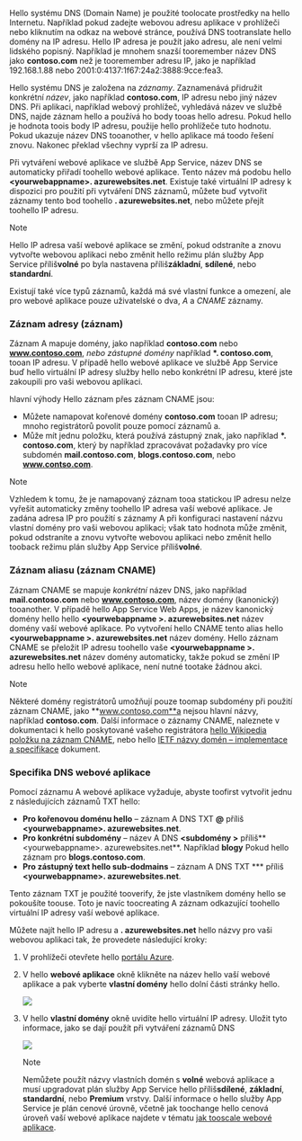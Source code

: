 Hello systému DNS (Domain Name) je použité toolocate prostředky na hello Internetu. Například pokud zadejte webovou adresu aplikace v prohlížeči nebo kliknutím na odkaz na webové stránce, používá DNS tootranslate hello domény na IP adresu. Hello IP adresa je použít jako adresu, ale není velmi lidského popisný. Například je mnohem snazší tooremember název DNS jako **contoso.com** než je tooremember adresu IP, jako je například 192.168.1.88 nebo 2001:0:4137:1f67:24a2:3888:9cce:fea3.

Hello systému DNS je založena na *záznamy*. Zaznamenává přidružit konkrétní *název*, jako například **contoso.com**, IP adresu nebo jiný název DNS. Při aplikaci, například webový prohlížeč, vyhledává název ve službě DNS, najde záznam hello a používá ho body tooas hello adresu. Pokud hello je hodnota toois body IP adresu, použije hello prohlížeče tuto hodnotu. Pokud ukazuje název DNS tooanother, v hello aplikace má toodo řešení znovu. Nakonec překlad všechny vyprší za IP adresu.

Při vytváření webové aplikace ve službě App Service, název DNS se automaticky přiřadí toohello webové aplikace. Tento název má podobu hello  **&lt;yourwebappname&gt;. azurewebsites.net**. Existuje také virtuální IP adresy k dispozici pro použití při vytváření DNS záznamů, můžete buď vytvořit záznamy tento bod toohello **. azurewebsites.net**, nebo můžete přejít toohello IP adresu.

> [!NOTE]
> Hello IP adresa vaší webové aplikace se změní, pokud odstraníte a znovu vytvořte webovou aplikaci nebo změnit hello režimu plán služby App Service příliš**volné** po byla nastavena příliš**základní**, **sdílené**, nebo **standardní**.
> 
> 

Existují také více typů záznamů, každá má své vlastní funkce a omezení, ale pro webové aplikace pouze uživatelské o dva, *A* a *CNAME* záznamy.

### <a name="address-record-a-record"></a>Záznam adresy (záznam)
Záznam A mapuje domény, jako například **contoso.com** nebo **www.contoso.com**, *nebo zástupné domény* například  **\*. contoso.com**, tooan IP adresu. V případě hello webové aplikace ve službě App Service buď hello virtuální IP adresy služby hello nebo konkrétní IP adresu, které jste zakoupili pro vaši webovou aplikaci.

hlavní výhody Hello záznam přes záznam CNAME jsou:

* Můžete namapovat kořenové domény **contoso.com** tooan IP adresu; mnoho registrátorů povolit pouze pomocí záznamů a.
* Může mít jednu položku, která používá zástupný znak, jako například  **\*. contoso.com**, který by například zpracovávat požadavky pro více subdomén **mail.contoso.com**,  **blogs.contoso.com**, nebo **www.contso.com**.

> [!NOTE]
> Vzhledem k tomu, že je namapovaný záznam tooa statickou IP adresu nelze vyřešit automaticky změny toohello IP adresa vaší webové aplikace. Je zadána adresa IP pro použití s záznamy A při konfiguraci nastavení názvu vlastní domény pro vaši webovou aplikaci; však tato hodnota může změnit, pokud odstraníte a znovu vytvořte webovou aplikaci nebo změnit hello tooback režimu plán služby App Service příliš**volné**.
> 
> 

### <a name="alias-record-cname-record"></a>Záznam aliasu (záznam CNAME)
Záznam CNAME se mapuje *konkrétní* název DNS, jako například **mail.contoso.com** nebo **www.contoso.com**, název domény (kanonický) tooanother. V případě hello App Service Web Apps, je název kanonický domény hello hello  **&lt;yourwebappname >. azurewebsites.net** název domény vaší webové aplikace. Po vytvoření hello CNAME tento alias hello  **&lt;yourwebappname >. azurewebsites.net** název domény. Hello záznam CNAME se přeložit IP adresu toohello vaše  **&lt;yourwebappname >. azurewebsites.net** název domény automaticky, takže pokud se změní IP adresu hello hello webové aplikace, není nutné tootake žádnou akci.

> [!NOTE]
> Některé domény registrátorů umožňují pouze toomap subdomény při použití záznam CNAME, jako **www.contoso.com**a nejsou hlavní názvy, například **contoso.com**. Další informace o záznamy CNAME, naleznete v dokumentaci k hello poskytované vašeho registrátora <a href="http://en.wikipedia.org/wiki/CNAME_record">hello Wikipedia položku na záznam CNAME</a>, nebo hello <a href="http://tools.ietf.org/html/rfc1035">IETF názvy domén – implementace a specifikace</a> dokument.
> 
> 

### <a name="web-app-dns-specifics"></a>Specifika DNS webové aplikace
Pomocí záznamu A webové aplikace vyžaduje, abyste toofirst vytvořit jednu z následujících záznamů TXT hello:

* **Pro kořenovou doménu hello** – záznam A DNS TXT  **@**  příliš  **&lt;yourwebappname&gt;. azurewebsites.net**.
* **Pro konkrétní subdomény** – název A DNS  **&lt;subdomény >** příliš**&lt;yourwebappname&gt;. azurewebsites.net**. Například **blogy** Pokud hello záznam pro **blogs.contoso.com**.
* **Pro zástupný text hello sub-dodmains** – záznam A DNS TXT *** příliš  **&lt;yourwebappname&gt;. azurewebsites.net**.

Tento záznam TXT je použité tooverify, že jste vlastníkem domény hello se pokoušíte toouse. Toto je navíc toocreating A záznam odkazující toohello virtuální IP adresy vaší webové aplikace.

Můžete najít hello IP adresu a **. azurewebsites.net** hello názvy pro vaši webovou aplikaci tak, že provedete následující kroky:

1. V prohlížeči otevřete hello [portálu Azure](https://portal.azure.com).
2. V hello **webové aplikace** okně klikněte na název hello vaší webové aplikace a pak vyberte **vlastní domény** hello dolní části stránky hello.
   
    ![](./media/custom-dns-web-site/dncmntask-cname-6.png)
3. V hello **vlastní domény** okně uvidíte hello virtuální IP adresy. Uložit tyto informace, jako se dají použít při vytváření záznamů DNS
   
    ![](./media/custom-dns-web-site/virtual-ip-address.png)
   
   > [!NOTE]
   > Nemůžete použít názvy vlastních domén s **volné** webová aplikace a musí upgradovat plán služby App Service hello příliš**sdílené**, **základní**, **standardní**, nebo **Premium** vrstvy. Další informace o hello služby App Service je plán cenové úrovně, včetně jak toochange hello cenová úroveň vaší webové aplikace najdete v tématu [jak tooscale webové aplikace](../articles/app-service-web/web-sites-scale.md).
   > 
   > 

